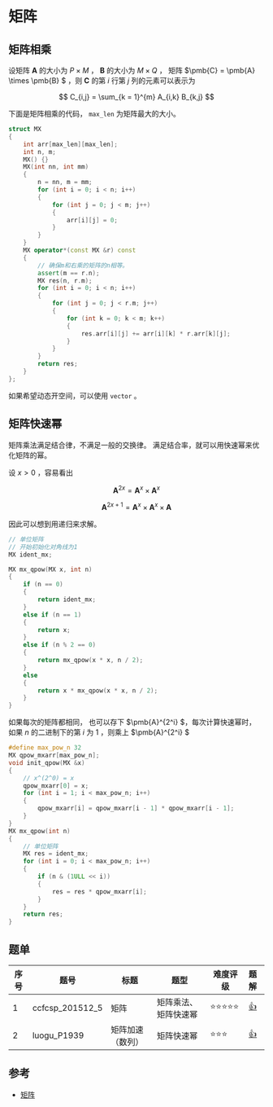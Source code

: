 # 矩阵

## 矩阵相乘

设矩阵 $\pmb{A}$ 的大小为 $P \times M$ ，
$\pmb{B}$ 的大小为 $M \times Q$ ，
矩阵 $\pmb{C} = \pmb{A} \times \pmb{B} $
，则 $\pmb{C}$ 的第 $i$ 行第 $j$ 列的元素可以表示为

$$ C_{i,j} = \sum_{k = 1}^{m}  A_{i,k} B_{k,j} $$

下面是矩阵相乘的代码， `max_len` 为矩阵最大的大小。

```cpp
struct MX
{
    int arr[max_len][max_len];
    int n, m;
    MX() {}
    MX(int nn, int mm)
    {
        n = nn, m = mm;
        for (int i = 0; i < n; i++)
        {
            for (int j = 0; j < m; j++)
            {
                arr[i][j] = 0;
            }
        }
    }
    MX operator*(const MX &r) const
    {
        // 确保m和右乘的矩阵的n相等。
        assert(m == r.n);
        MX res(n, r.m);
        for (int i = 0; i < n; i++)
        {
            for (int j = 0; j < r.m; j++)
            {
                for (int k = 0; k < m; k++)
                {
                    res.arr[i][j] += arr[i][k] * r.arr[k][j];
                }
            }
        }
        return res;
    }
};
```

如果希望动态开空间，可以使用 `vector` 。

## 矩阵快速幂

矩阵乘法满足结合律，不满足一般的交换律。
满足结合率，就可以用快速幂来优化矩阵的幂。

设 $x > 0$ ，容易看出

$$\pmb{A}^{2x} = \pmb{A}^x \times \pmb{A}^x $$

$$\pmb{A}^{2x+1} = \pmb{A}^x \times \pmb{A}^x \times \pmb{A} $$

因此可以想到用递归来求解。

```cpp
// 单位矩阵
// 开始初始化对角线为1
MX ident_mx;

MX mx_qpow(MX x, int n)
{
    if (n == 0)
    {
        return ident_mx;
    }
    else if (n == 1)
    {
        return x;
    }
    else if (n % 2 == 0)
    {
        return mx_qpow(x * x, n / 2);
    }
    else
    {
        return x * mx_qpow(x * x, n / 2);
    }
}
```

如果每次的矩阵都相同，
也可以存下 $\pmb{A}^{2^i} $，每次计算快速幂时，
如果 $n$ 的二进制下的第 $i$ 为 $1$ ，则乘上 $\pmb{A}^{2^i} $

```cpp
#define max_pow_n 32
MX qpow_mxarr[max_pow_n];
void init_qpow(MX &x)
{
    // x^(2^0) = x
    qpow_mxarr[0] = x;
    for (int i = 1; i < max_pow_n; i++)
    {
        qpow_mxarr[i] = qpow_mxarr[i - 1] * qpow_mxarr[i - 1];
    }
}
MX mx_qpow(int n)
{
    // 单位矩阵
    MX res = ident_mx;
    for (int i = 0; i < max_pow_n; i++)
    {
        if (n & (1ULL << i))
        {
            res = res * qpow_mxarr[i];
        }
    }
    return res;
}
```

## 题单

| 序号  | 题号              | 标题              | 题型                  | 难度评级 | 题解                             |
|-------|-------------------|-------------------|-----------------------|----------|:---------------------------------|
| 1     | ccfcsp_201512_5   | 矩阵              | 矩阵乘法、矩阵快速幂  | ⭐⭐⭐⭐⭐  |[👍](sol/ccfcsp_201512_5/sol.md)  |
| 2     | luogu_P1939       | 矩阵加速（数列）  | 矩阵快速幂            | ⭐⭐⭐     |[👍](sol/luogu_P1939/sol.md)      |

## 参考

* [矩阵](https://oi-wiki.org/math/linear-algebra/matrix/)